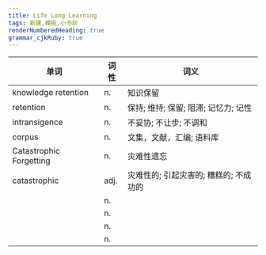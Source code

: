 ```yaml
---
title: Life Long Learning
tags: 新建,模板,小书匠
renderNumberedHeading: true
grammar_cjkRuby: true
---
```


| 单词 | 词性 | 词义  |
| ---------- | --- | --- 
| knowledge retention | n.  | 知识保留 |
| retention | n.  | 保持; 维持; 保留; 阻滞; 记忆力; 记性 |
| intransigence | n.  | 不妥协; 不让步; 不调和 |
| corpus | n.  | 文集，文献，汇编; 语料库 |
| Catastrophic Forgetting | n.  | 灾难性遗忘 |
| catastrophic | adj.  | 灾难性的; 引起灾害的; 糟糕的; 不成功的 |
|  | n.  |  |
|  | n.  |  |
|  | n.  |  |
|  | n.  |  |
